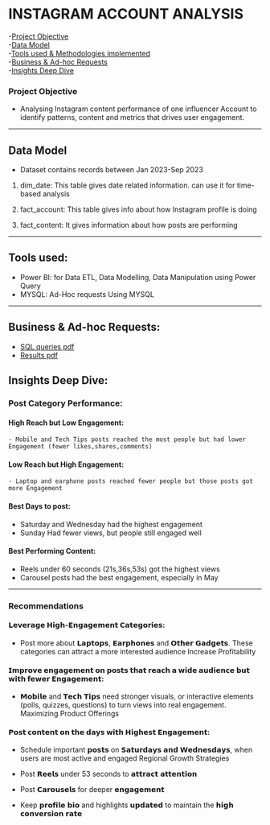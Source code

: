 # INSTAGRAM ACCOUNT ANALYSIS 

-[Project Objective](#project-objective)  
-[Data Model](data-model)   
-[Tools used & Methodologies implemented](#tools-used)          
-[Business & Ad-hoc Requests](#business-&-ad-hoc-requests)        
-[Insights Deep Dive](#insights-deep-dive)   

### Project Objective
- Analysing Instagram content performance of one influencer Account to identify patterns, content and metrics that drives user engagement.

------------


## Data Model
- Dataset contains records between Jan 2023-Sep 2023

1. dim_date: This table gives date related information. can use it for time-based analysis

2. fact_account: This table gives info about how Instagram profile is doing

3. fact_content: It gives information about how posts are performing

------

## Tools used:

- Power BI: for Data ETL, Data Modelling, Data Manipulation using Power Query   
- MYSQL: Ad-Hoc requests Using MYSQL

------

## Business & Ad-hoc Requests:
   
- [SQL queries pdf](https://github.com/Sukrutha9/Instagram-Account-Analysis/blob/main/SQL%20queries.sql)          
- [Results pdf](https://github.com/Sukrutha9/Instagram-Account-Analysis/blob/main/SQL%20Results.docx)



## Insights Deep Dive:

 ### Post Category Performance:

  #### High Reach but Low Engagement:
	- Mobile and Tech Tips posts reached the most people but had lower Engagement (fewer likes,shares,comments)

  #### Low Reach but High Engagement:
	- Laptop and earphone posts reached fewer people but those posts got more Engagement 


 #### Best Days to post:
  - Saturday and Wednesday had the highest engagement
  - Sunday Had fewer views, but people still engaged well

 #### Best Performing Content:
  - Reels under 60 seconds (21s,36s,53s) got the highest views
  - Carousel posts had the best engagement, especially in May


---------

### Recommendations

 #### 𝗟𝗲𝘃𝗲𝗿𝗮𝗴𝗲 𝗛𝗶𝗴𝗵-𝗘𝗻𝗴𝗮𝗴𝗲𝗺𝗲𝗻𝘁 𝗖𝗮𝘁𝗲𝗴𝗼𝗿𝗶𝗲𝘀:


  - Post more about 𝗟𝗮𝗽𝘁𝗼𝗽𝘀, 𝗘𝗮𝗿𝗽𝗵𝗼𝗻𝗲𝘀 and 𝗢𝘁𝗵𝗲𝗿 𝗚𝗮𝗱𝗴𝗲𝘁𝘀. These categories can attract a more interested audience
Increase Profitability
      
 #### 𝗜𝗺𝗽𝗿𝗼𝘃𝗲 𝗲𝗻𝗴𝗮𝗴𝗲𝗺𝗲𝗻𝘁 𝗼𝗻 𝗽𝗼𝘀𝘁𝘀 𝘁𝗵𝗮𝘁 𝗿𝗲𝗮𝗰𝗵 𝗮 𝘄𝗶𝗱𝗲 𝗮𝘂𝗱𝗶𝗲𝗻𝗰𝗲 𝗯𝘂𝘁 𝘄𝗶𝘁𝗵 𝗳𝗲𝘄𝗲𝗿 𝗘𝗻𝗴𝗮𝗴𝗲𝗺𝗲𝗻𝘁:


 - 𝗠𝗼𝗯𝗶𝗹𝗲 and 𝗧𝗲𝗰𝗵 𝗧𝗶𝗽𝘀 need stronger visuals, or interactive elements (polls, quizzes, questions) to turn views into real engagement.
Maximizing Product Offerings

    
 #### 𝗣𝗼𝘀𝘁 𝗰𝗼𝗻𝘁𝗲𝗻𝘁 𝗼𝗻 𝘁𝗵𝗲 𝗱𝗮𝘆𝘀 𝘄𝗶𝘁𝗵 𝗛𝗶𝗴𝗵𝗲𝘀𝘁 𝗘𝗻𝗴𝗮𝗴𝗲𝗺𝗲𝗻𝘁:


 - Schedule important 𝗽𝗼𝘀𝘁𝘀 on 𝗦𝗮𝘁𝘂𝗿𝗱𝗮𝘆𝘀 𝗮𝗻𝗱 𝗪𝗲𝗱𝗻𝗲𝘀𝗱𝗮𝘆𝘀, when users are most active and engaged 
Regional Growth Strategies

 - Post 𝗥𝗲𝗲𝗹𝘀 under 53 seconds to 𝗮𝘁𝘁𝗿𝗮𝗰𝘁 𝗮𝘁𝘁𝗲𝗻𝘁𝗶𝗼𝗻
-  Post 𝗖𝗮𝗿𝗼𝘂𝘀𝗲𝗹𝘀 for deeper 𝗲𝗻𝗴𝗮𝗴𝗲𝗺𝗲𝗻𝘁 
-  Keep 𝗽𝗿𝗼𝗳𝗶𝗹𝗲 𝗯𝗶𝗼 and highlights 𝘂𝗽𝗱𝗮𝘁𝗲𝗱 to maintain the 𝗵𝗶𝗴𝗵 𝗰𝗼𝗻𝘃𝗲𝗿𝘀𝗶𝗼𝗻 𝗿𝗮𝘁𝗲
   
